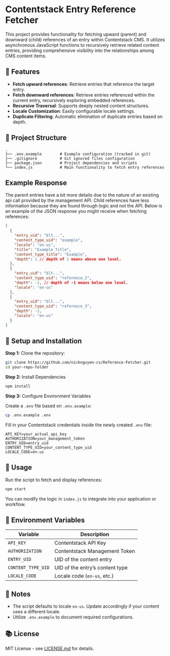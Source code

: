 # Contentstack Entry Reference Fetcher

This project provides functionality for fetching upward (parent) and downward (child) references of an entry within Contentstack CMS. It utilizes asynchronous JavaScript functions to recursively retrieve related content entries, providing comprehensive visibility into the relationships among CMS content items.

## 🚀 Features

- **Fetch upward references**: Retrieve entries that reference the target entry.
- **Fetch downward references**: Retrieve entries referenced within the current entry, recursively exploring embedded references.
- **Recursive Traversal**: Supports deeply nested content structures.
- **Locale Customization**: Easily configurable locale settings.
- **Duplicate Filtering**: Automatic elimination of duplicate entries based on depth.

## 📂 Project Structure

```
.
├── .env.example        # Example configuration (tracked in git)
├── .gitignore          # Git ignored files configuration
├── package.json        # Project dependencies and scripts
└── index.js            # Main functionality to fetch entry references
```

## Example Response

The parent entries have a bit more details due to the nature of an existing api call provided by the management API. Child references have less information because they are found through logic and not the API. Below is an example of the JSON response you might receive when fetching references:

```json
[
  {
    "entry_uid": "blt...",
    "content_type_uid": "example",
    "locale": "en-us",
    "title": "Example Title",
    "content_type_title": "Example",
    "depth": 1 // depth of 1 means above one level.
  },
  {
    "entry_uid": "blt...",
    "content_type_uid": "reference_2",
    "depth": -1, // depth of -1 means below one level.
    "locale": "en-us"
  },
  {
    "entry_uid": "blt...",
    "content_type_uid": "reference_3",
    "depth": -2,
    "locale": "en-us"
  }
]
```

## 🚧 Setup and Installation

**Step 1:** Clone the repository:

```bash
git clone https://github.com/nicknguyen-cs/Reference-Fetcher.git
cd your-repo-folder
```

**Step 2:** Install Dependencies

```bash
npm install
```

**Step 3:** Configure Environment Variables

Create a `.env` file based on `.env.example`:

```bash
cp .env.example .env
```

Fill in your Contentstack credentials inside the newly created `.env` file:

```
API_KEY=your_actual_api_key
AUTHORIZATION=your_management_token
ENTRY_UID=entry_uid
CONTENT_TYPE_UID=your_content_type_uid
LOCALE_CODE=en-us
```

## 🚀 Usage

Run the script to fetch and display references:

```bash
npm start
```

You can modify the logic in `index.js` to integrate into your application or workflow.

## 🔧 Environment Variables

| Variable               | Description                                   |
|------------------------|-----------------------------------------------|
| `API_KEY`              | Contentstack API Key                           |
| `AUTHORIZATION`  | Contentstack Management Token                  |
| `ENTRY_UID`            | UID of the content entry                       |
| `CONTENT_TYPE_UID`     | UID of the entry’s content type                |
| `LOCALE_CODE`          | Locale code (`en-us`, etc.)                    |

## 📝 Notes

- The script defaults to locale `en-us`. Update accordingly if your content uses a different locale.
- Utilize `.env.example` to document required configurations.

## 📚 License

MIT License - see [LICENSE.md](LICENSE) for details.